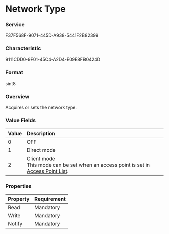 # Network Type

### Service

F37F568F-9071-445D-A938-5441F2E82399

### Characteristic

9111CDD0-9F01-45C4-A2D4-E09E8FB0424D

### Format

sint8

### Overview

Acquires or sets the network type.

### Value Fields

| Value | Description |
|:--|:--|
| 0 | OFF |
| 1 | Direct mode |
| 2 | Client mode<br>This mode can be set when an access point is set in [Access Point List](access_point_list.md). |

### Properties

| Property | Requirement |
|:--|:--|
| Read | Mandatory |
| Write | Mandatory |
| Notify | Mandatory |
